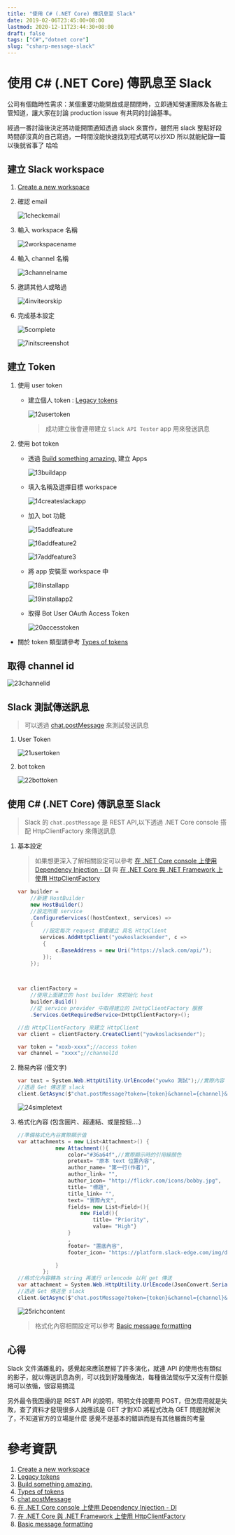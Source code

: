 ```yaml
---
title: "使用 C# (.NET Core) 傳訊息至 Slack"
date: 2019-02-06T23:45:00+08:00
lastmod: 2020-12-11T23:44:30+08:00
draft: false
tags: ["C#","dotnet core"]
slug: "csharp-message-slack"
---
```

# 使用 C# (.NET Core) 傳訊息至 Slack
公司有個臨時性需求：某個重要功能開啟或是關閉時，立即通知營運團隊及各級主管知道，讓大家在討論 production issue 有共同的討論基準。

經過一番討論後決定將功能開關通知透過 slack 來實作，雖然用 slack 整點好段時間卻沒真的自己寫過，一時間沒能快速找到程式碼可以抄XD  所以就能紀錄一篇以後就省事了  哈哈

## 建立 Slack workspace

1. [Create a new workspace](https://slack.com/get-started#create)
2. 確認 email

    ![1checkemail](https://user-images.githubusercontent.com/3851540/52357861-e600e480-2a71-11e9-91bc-99f3c17611dc.png)

3. 輸入 workspace 名稱

    ![2workspacename](https://user-images.githubusercontent.com/3851540/52357862-e600e480-2a71-11e9-8c56-6a0b74c94c9a.png)
4. 輸入 channel 名稱

    ![3channelname](https://user-images.githubusercontent.com/3851540/52357863-e600e480-2a71-11e9-96af-5ca9c106c555.png)
5. 邀請其他人或略過

    ![4inviteorskip](https://user-images.githubusercontent.com/3851540/52357864-e6997b00-2a71-11e9-9630-dd0a6fff991e.png)

6. 完成基本設定

    ![5complete](https://user-images.githubusercontent.com/3851540/52357867-e6997b00-2a71-11e9-8365-7f4828dcbcda.png)

    ![7initscreenshot](https://user-images.githubusercontent.com/3851540/52357868-e6997b00-2a71-11e9-99ff-5bd6ee5f385a.png) 

## 建立 Token

1. 使用 user token

    - 建立個人 token : [Legacy tokens](https://api.slack.com/custom-integrations/legacy-tokens)

        ![12usertoken](https://user-images.githubusercontent.com/3851540/52357876-e8633e80-2a71-11e9-8135-cd5c317014dd.png)

        > 成功建立後會連帶建立 `Slack API Tester` app 用來發送訊息

2. 使用 bot token

    - 透過 [Build something amazing.](https://api.slack.com/apps) 建立 Apps 

        ![13buildapp](https://user-images.githubusercontent.com/3851540/52357877-e8633e80-2a71-11e9-88a0-c7fad5ccd34a.png)

    - 填入名稱及選擇目標 workspace

        ![14createslackapp](https://user-images.githubusercontent.com/3851540/52357879-e8633e80-2a71-11e9-86ed-9fd84f8d456f.png)

    - 加入 bot 功能

        ![15addfeature](https://user-images.githubusercontent.com/3851540/52357881-e8fbd500-2a71-11e9-968b-6237d25d19b3.png)

        ![16addfeature2](https://user-images.githubusercontent.com/3851540/52357883-e8fbd500-2a71-11e9-9a16-ff12941892e6.png)

        ![17addfeature3](https://user-images.githubusercontent.com/3851540/52357884-e8fbd500-2a71-11e9-991f-b7dd8f6c5246.png)

    - 將 app 安裝至 workspace 中

        ![18installapp](https://user-images.githubusercontent.com/3851540/52357885-e9946b80-2a71-11e9-8c06-671980ef12b9.png)

        ![19installapp2](https://user-images.githubusercontent.com/3851540/52357886-e9946b80-2a71-11e9-9908-e8044d7da402.png)

    - 取得 Bot User OAuth Access Token

        ![20accesstoken](https://user-images.githubusercontent.com/3851540/52357887-ea2d0200-2a71-11e9-85b6-8b2442672d87.png)

* 關於 token 類型請參考 [Types of tokens](https://api.slack.com/docs/token-types) 

## 取得 channel id

![23channelid](https://user-images.githubusercontent.com/3851540/52357892-eb5e2f00-2a71-11e9-80bf-4711d65a47c3.png)

## Slack 測試傳送訊息

> 可以透過 [chat.postMessage](https://api.slack.com/methods/chat.postMessage/test) 來測試發送訊息

1. User Token

    ![21usertoken](https://user-images.githubusercontent.com/3851540/52357889-ea2d0200-2a71-11e9-8310-bb6113c5d008.png)

2. bot token

    ![22bottoken](https://user-images.githubusercontent.com/3851540/52357890-eac59880-2a71-11e9-985e-41d4a3edf1a0.png)

## 使用 C# (.NET Core) 傳訊息至 Slack

> Slack 的 `chat.postMessage` 是 REST API,以下透過 .NET Core console 搭配 HttpClientFactory 來傳送訊息

1. 基本設定

    > 如果想更深入了解相關設定可以參考 [在 .NET Core console 上使用 Dependency Injection - DI](/dotnet-core-console-di/) 與 [在 .NET Core 與 .NET Framework 上使用 HttpClientFactory](/httpclientfactory-dotnet-core-dotnet-framework/)

    ```cs
    var builder =
        //新建 HostBuilder
        new HostBuilder()
        //設定所需 service
        .ConfigureServices((hostContext, services) =>
        {
            //設定每次 request 都會建立 具名 HttpClient
           services.AddHttpClient("yowkoslacksender", c =>
            {
                c.BaseAddress = new Uri("https://slack.com/api/");
            });
        });

  
    
    var clientFactory =
        //使用上面建立的 host builder 來初始化 host
        builder.Build()
        //從 service provider 中取得建立的 IHttpClientFactory 服務
        .Services.GetRequiredService<IHttpClientFactory>();

    //由 HttpClientFactory 來建立 HttpClient
    var client = clientFactory.CreateClient("yowkoslacksender");
    
    var token = "xoxb-xxxx";//access token
    var channel = "xxxx";//channelId
    ```

1. 簡易內容 (僅文字)

    ```cs
    var text = System.Web.HttpUtility.UrlEncode("yowko 測試");//實際內容
    //透過 Get 傳送至 slack
    client.GetAsync($"chat.postMessage?token={token}&channel={channel}&text={text}");
    ```

    ![24simpletext](https://user-images.githubusercontent.com/3851540/52357893-ebf6c580-2a71-11e9-8ded-a2ef63da492c.png)

2. 格式化內容 (包含圖片、超連結、或是按鈕....)

    ```cs
    //準備格式化內谷實際顯示值
    var attachments = new List<Attachment>() {
                new Attachment(){
                    color="#36a64f",//實際顯示時的引用線顏色
                    pretext= "原本 text 位置內容",
                    author_name= "第一行(作者)",
                    author_link= "",
                    author_icon= "http://flickr.com/icons/bobby.jpg",
                    title= "標題",
                    title_link= "",
                    text= "實際內文",
                    fields= new List<Field>(){
                        new Field(){
                            title= "Priority",
                            value= "High"}
                    }
                    ,
                    footer= "置底內容",
                    footer_icon= "https://platform.slack-edge.com/img/default_application_icon.png",

                }
            };
    //格式化內容轉為 string 再進行 urlencode 以利 get 傳送
    var attachment = System.Web.HttpUtility.UrlEncode(JsonConvert.SerializeObject(attachments));
    //透過 Get 傳送至 slack
    client.GetAsync($"chat.postMessage?token={token}&channel={channel}&attachments={attachment}");
    ```

    ![25richcontent](https://user-images.githubusercontent.com/3851540/52357894-ebf6c580-2a71-11e9-9779-48a26aca066c.png)

    > 格式化內容相關設定可以參考 [Basic message formatting](https://api.slack.com/docs/message-formatting)

## 心得

Slack 文件滿雜亂的，感覺起來應該歷經了許多演化，就連 API 的使用也有類似的影子，就以傳送訊息為例，可以找到好幾種做法，每種做法間似乎又沒有什麼脈絡可以依循，很容易搞混

另外最令我困擾的是 REST API 的說明，明明文件說要用 POST，但怎麼用就是失敗，查了資料才發現很多人說應該是 GET 才對XD  將程式改為 GET 問題就解決了，不知道官方的立場是什麼  感覺不是基本的錯誤而是有其他層面的考量  


# 參考資訊
1. [Create a new workspace](https://slack.com/get-started#create)
2. [Legacy tokens](https://api.slack.com/custom-integrations/legacy-tokens)
3. [Build something amazing.](https://api.slack.com/apps)
4. [Types of tokens](https://api.slack.com/docs/token-types)
5. [chat.postMessage](https://api.slack.com/methods/chat.postMessage/test)
6. [在 .NET Core console 上使用 Dependency Injection - DI](/dotnet-core-console-di/)
7. [在 .NET Core 與 .NET Framework 上使用 HttpClientFactory](/httpclientfactory-dotnet-core-dotnet-framework/)
8. [Basic message formatting](https://api.slack.com/docs/message-formatting)
